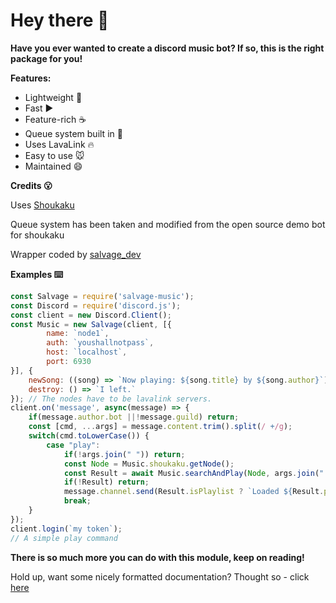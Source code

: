 # Hey there 👋

**Have you ever wanted to create a discord music bot? If so, this is the right package for you!**

**Features:**

- Lightweight 🚀
- Fast ▶️
- Feature-rich ☕
- Queue system built in 📶
- Uses LavaLink 🔥
- Easy to use 🐭
- Maintained 😄

**Credits 😮**

Uses [Shoukaku](https://npm.im/shoukaku)

Queue system has been taken and modified from the open source demo bot for shoukaku

Wrapper coded by [salvage_dev](https://youtube.com/SalvageDev)

**Examples ⌨️**
```js
const Salvage = require('salvage-music');
const Discord = require('discord.js');
const client = new Discord.Client();
const Music = new Salvage(client, [{
        name: `node1`,
        auth: `youshallnotpass`,
        host: `localhost`,
        port: 6930
}], { 
    newSong: ((song) => `Now playing: ${song.title} by ${song.author}`),
    destroy: () => `I left.`
}); // The nodes have to be lavalink servers.
client.on('message', async(message) => {
    if(message.author.bot ||!message.guild) return;
    const [cmd, ...args] = message.content.trim().split(/ +/g);
    switch(cmd.toLowerCase()) {
        case "play":
            if(!args.join(" ")) return;
            const Node = Music.shoukaku.getNode();
            const Result = await Music.searchAndPlay(Node, args.join(" "), `youtube`, message);
            if(!Result) return;
            message.channel.send(Result.isPlaylist ? `Loaded ${Result.playlistName} playlist which has ${Result.tracks.length} songs` : `Loaded ${Result.songInfo.title} by ${Result.songInfo.author}`);
            break;
    }
});
client.login(`my token`);
// A simple play command
```

**There is so much more you can do with this module, keep on reading!**

Hold up, want some nicely formatted documentation? Thought so - click [here](https://milo123459.github.io/salvage-music/ 'docs!')